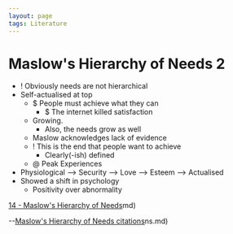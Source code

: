 ```yaml
---
layout: page
tags: Literature 
---
```


# Maslow's Hierarchy of Needs 2

- ! Obviously needs are not hierarchical 
- Self-actualised at top
	- $ People must achieve what they can
		- $ The internet killed satisfaction
	- Growing.
		- Also, the needs grow as well
	- Maslow acknowledges lack of evidence
	- ! This is the end that people want to achieve
		- Clearly(-ish) defined
	- @ Peak Experiences
- Physiological --> Security --> Love --> Esteem --> Actualised
- Showed a shift in psychology
	- Positivity over abnormality

[14 - Maslow's Hierarchy of Needs](14%20-%20Maslow's%20Hierarchy%20of%20Needs.md)md)

--[Maslow's Hierarchy of Needs citations](Maslow's%20Hierarchy%20of%20Needs%20citations.md)ns.md)
